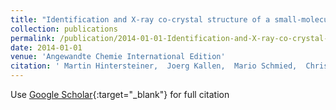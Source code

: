 ```yaml
---
title: "Identification and X-ray co-crystal structure of a small-molecule activator of LFA-1-ICAM-1 binding"
collection: publications
permalink: /publication/2014-01-01-Identification-and-X-ray-co-crystal-structure-of-a-small-molecule-activator-of-LFA-1-ICAM-1-binding
date: 2014-01-01
venue: 'Angewandte Chemie International Edition'
citation: ' Martin Hintersteiner,  Joerg Kallen,  Mario Schmied,  Christine Graf,  Thomas Jung,  Gemma Mudd,  Steven Shave,  Hubert Gstach,  Manfred Auer, &quot;Identification and X-ray co-crystal structure of a small-molecule activator of LFA-1-ICAM-1 binding.&quot; Angewandte Chemie International Edition, 2014.'
---
```

Use [Google Scholar](https://scholar.google.com/scholar?q=Identification+and+X+ray+co+crystal+structure+of+a+small+molecule+activator+of+LFA+1+ICAM+1+binding){:target="_blank"} for full citation